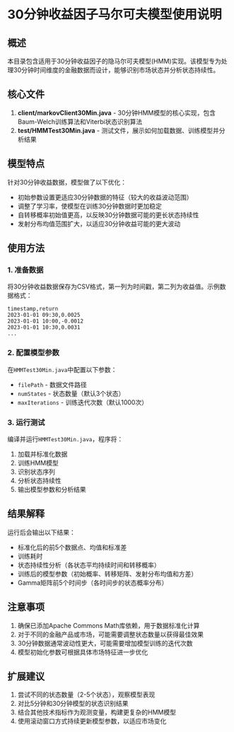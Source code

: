 # 30分钟收益因子马尔可夫模型使用说明

## 概述

本目录包含适用于30分钟收益因子的隐马尔可夫模型(HMM)实现。该模型专为处理30分钟时间维度的金融数据而设计，能够识别市场状态并分析状态持续性。

## 核心文件

1. **client/markovClient30Min.java** - 30分钟HMM模型的核心实现，包含Baum-Welch训练算法和Viterbi状态识别算法
2. **test/HMMTest30Min.java** - 测试文件，展示如何加载数据、训练模型并分析结果

## 模型特点

针对30分钟收益数据，模型做了以下优化：
- 初始参数设置更适应30分钟数据的特征（较大的收益波动范围）
- 调整了学习率，使模型在训练30分钟数据时更加稳定
- 自转移概率初始值更高，以反映30分钟数据可能的更长状态持续性
- 发射分布均值范围扩大，以适应30分钟收益可能的更大波动

## 使用方法

### 1. 准备数据

将30分钟收益数据保存为CSV格式，第一列为时间戳，第二列为收益值。示例数据格式：

```
timestamp,return
2023-01-01 09:30,0.0025
2023-01-01 10:00,-0.0012
2023-01-01 10:30,0.0031
...
```

### 2. 配置模型参数

在`HMMTest30Min.java`中配置以下参数：
- `filePath` - 数据文件路径
- `numStates` - 状态数量（默认3个状态）
- `maxIterations` - 训练迭代次数（默认1000次）

### 3. 运行测试

编译并运行`HMMTest30Min.java`，程序将：
1. 加载并标准化数据
2. 训练HMM模型
3. 识别状态序列
4. 分析状态持续性
5. 输出模型参数和分析结果

## 结果解释

运行后会输出以下结果：
- 标准化后的前5个数据点、均值和标准差
- 训练耗时
- 状态持续性分析（各状态平均持续时间和转移概率）
- 训练后的模型参数（初始概率、转移矩阵、发射分布均值和方差）
- Gamma矩阵前5个时间步（各时间步的状态概率分布）

## 注意事项

1. 确保已添加Apache Commons Math库依赖，用于数据标准化计算
2. 对于不同的金融产品或市场，可能需要调整状态数量以获得最佳效果
3. 30分钟数据通常波动性更大，可能需要增加模型训练的迭代次数
4. 模型初始化参数可根据具体市场特征进一步优化

## 扩展建议

1. 尝试不同的状态数量（2-5个状态），观察模型表现
2. 对比5分钟和30分钟模型的状态识别结果
3. 结合其他技术指标作为观测变量，构建更复杂的HMM模型
4. 使用滚动窗口方式持续更新模型参数，以适应市场变化